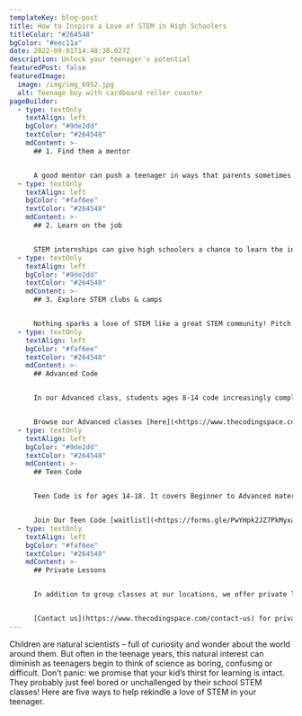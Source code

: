```yaml
---
templateKey: blog-post
title: How to Inspire a Love of STEM in High Schoolers
titleColor: "#264548"
bgColor: "#eec11a"
date: 2022-09-01T14:48:38.027Z
description: Unlock your teenager's potential
featuredPost: false
featuredImage:
  image: /img/img_6952.jpg
  alt: Teenage boy with cardboard roller coaster
pageBuilder:
  - type: textOnly
    textAlign: left
    bgColor: "#9de2dd"
    textColor: "#264548"
    mdContent: >-
      ## 1. Find them a mentor


      A good mentor can push a teenager in ways that parents sometimes can’t, providing a much-needed source of positive leadership and guidance at a time when teenagers are staking out their independence. In addition to helping teenagers build confidence and discipline, a rockstar STEM mentor can also spark a high schooler’s curiosity about STEM fields, shatter stereotypes about who practices STEM, and demonstrate the diversity of STEM career options. Does your teen admire an upperclassman who’s planning on majoring in Bio in college? Do they love their Physics teacher? Do they have a cool cousin working at a programming start-up? Any of these figures could make for an awesome mentor.
  - type: textOnly
    textAlign: left
    bgColor: "#faf6ee"
    textColor: "#264548"
    mdContent: >-
      ## 2. Learn on the job


      STEM internships can give high schoolers a chance to learn the ins & outs of a STEM career first-hand. Check out some local tech companies & STEM start-ups to see if they have high school internship programs. Who knows? Maybe your teenager will write an amazing college essay about how they discovered their love of coding during their summer at Verizon!
  - type: textOnly
    textAlign: left
    bgColor: "#9de2dd"
    textColor: "#264548"
    mdContent: >-
      ## 3. Explore STEM clubs & camps


      Nothing sparks a love of STEM like a great STEM community! Pitch activities like robotics club or coding classes to your teenager to encourage them to explore concepts like logic, math, and engineering in a relaxed and collaborative environment with their peers.
  - type: textOnly
    textAlign: left
    bgColor: "#faf6ee"
    textColor: "#264548"
    mdContent: >-
      ## Advanced Code


      In our Advanced class, students ages 8-14 code increasingly complex projects in WoofJS, and when they’re ready, start programming in a web-based environment. They’ll learn HTML & CSS and build their JavaScript skills to make projects that can run in any web browser. Maybe they’ll build a [to-do list](https://coding.space/v1/web/code/my-to-do-list-code.html) or [make a quiz](https://coding.space/v1/web/code/make-a-quiz-code.html)! As students get more familiar with JavaScript, they’ll switch into self-directed learning mode where they can try out other languages including Python to see what engages them most.


      Browse our Advanced classes [here](<https://www.thecodingspace.com/experience-levels/advanced-code>).
  - type: textOnly
    textAlign: left
    bgColor: "#9de2dd"
    textColor: "#264548"
    mdContent: >-
      ## Teen Code


      Teen Code is for ages 14-18. It covers Beginner to Advanced material in a setting that is suited for a more mature age group. We’re putting the finishing touches on our course offerings and would love to hear what works best for your child’s busy schedule.


      Join Our Teen Code [waitlist](<https://forms.gle/PwYHpk2JZ7PkMyxa9>).
  - type: textOnly
    textAlign: left
    bgColor: "#faf6ee"
    textColor: "#264548"
    mdContent: >-
      ## Private Lessons


      In addition to group classes at our locations, we offer private lessons in your home or online that fit into your busy schedule. You’ll receive a lesson summary after every class, and we’ll find a teacher that suits your child best.


      [Contact us](https://www.thecodingspace.com/contact-us) for private lessons.
---
```

Children are natural scientists – full of curiosity and wonder about the world around them. But often in the teenage years, this natural interest can diminish as teenagers begin to think of science as boring, confusing or difficult. Don’t panic: we promise that your kid’s thirst for learning is intact. They probably just feel bored or unchallenged by their school STEM classes! Here are five ways to help rekindle a love of STEM in your teenager.